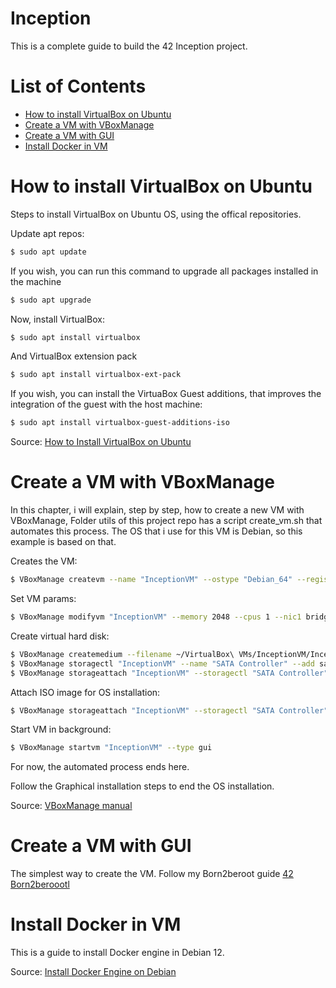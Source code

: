 # Inception

This is a complete guide to build the 42 Inception project.

# List of Contents
- [How to install VirtualBox on Ubuntu](#vbox)
- [Create a VM with VBoxManage](#create_vm_1)
- [Create a VM with GUI](#create_vm_2)
- [Install Docker in VM](#install_docker)

<a id="vbox"></a>
# How to install VirtualBox on Ubuntu

Steps to install VirtualBox on Ubuntu OS, using the offical repositories.

Update apt repos:

```bash
$ sudo apt update
```

If you wish, you can run this command to upgrade all packages installed in the machine

```bash
$ sudo apt upgrade
```

Now, install VirtualBox:

```bash
$ sudo apt install virtualbox
```

And VirtualBox extension pack

```bash
$ sudo apt install virtualbox-ext-pack
```

If you wish, you can install the VirtuaBox Guest additions, that improves the integration of the guest with the host machine:

```bash
$ sudo apt install virtualbox-guest-additions-iso
```

Source: [How to Install VirtualBox on Ubuntu](https://phoenixnap.com/kb/install-virtualbox-on-ubuntu)

<a id="create_vm_1"></a>
# Create a VM with VBoxManage

In this chapter, i will explain, step by step, how to create a new VM with VBoxManage,
Folder utils of this project repo has a script create_vm.sh that automates this process.
The OS that i use for this VM is Debian, so this example is based on that.

Creates the VM:

```bash
$ VBoxManage createvm --name "InceptionVM" --ostype "Debian_64" --register
```

Set VM params:

```bash
$ VBoxManage modifyvm "InceptionVM" --memory 2048 --cpus 1 --nic1 bridged
```

Create virtual hard disk:

```bash
$ VBoxManage createmedium --filename ~/VirtualBox\ VMs/InceptionVM/InceptionVM.vdi --size 10000 --format VDI
$ VBoxManage storagectl "InceptionVM" --name "SATA Controller" --add sata --controller IntelAHCI
$ VBoxManage storageattach "InceptionVM" --storagectl "SATA Controller" --port 0 --device 0 --type hdd --medium ~/VirtualBox_VMs/InceptionVM/InceptionVM.vdi
```

Attach ISO image for OS installation:

```bash
$ VBoxManage storageattach "InceptionVM" --storagectl "SATA Controller" --port 1 --device 0 --type dvddrive --medium /path/to/debian.iso
```

Start VM in background:

```bash
$ VBoxManage startvm "InceptionVM" --type gui
```

For now, the automated process ends here.

Follow the Graphical installation steps to end the OS installation.

Source: [VBoxManage manual](https://www.virtualbox.org/manual/ch08.html)

<a id="create_vm_2"></a>
# Create a VM with GUI

The simplest way to create the VM. Follow my Born2beroot guide [42 Born2beroootl](https://github.com/bascb/Born2beroot/tree/master)

<a id="install_docker"></a>
# Install Docker in VM

This is a guide to install Docker engine in Debian 12.


Source: [Install Docker Engine on Debian](https://docs.docker.com/engine/install/debian/)